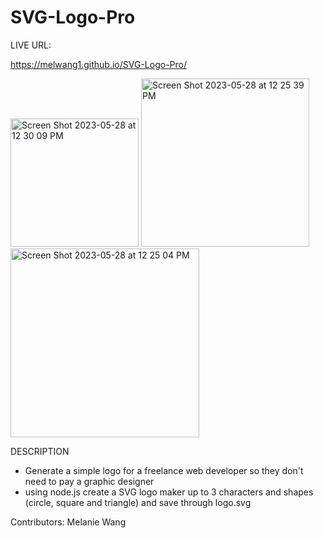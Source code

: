 # SVG-Logo-Pro

LIVE URL:

https://melwang1.github.io/SVG-Logo-Pro/

<img width="205" alt="Screen Shot 2023-05-28 at 12 30 09 PM" src="https://github.com/melwang1/SVG-Logo-Pro/assets/126200765/c3c028db-dc3e-499b-9e4f-743fd7b53b0b">


<img width="269" alt="Screen Shot 2023-05-28 at 12 25 39 PM" src="https://github.com/melwang1/SVG-Logo-Pro/assets/126200765/96f58ff2-6715-496b-96f5-72a23a09c9fb">

<img width="302" alt="Screen Shot 2023-05-28 at 12 25 04 PM" src="https://github.com/melwang1/SVG-Logo-Pro/assets/126200765/1edc0cbd-8272-48f2-b59d-b285b6508fae">


DESCRIPTION
- Generate a simple logo for a freelance web developer so they don't need to pay a graphic designer
- using node.js create a SVG logo maker up to 3 characters and shapes (circle, square and triangle) and save through logo.svg

Contributors: Melanie Wang
